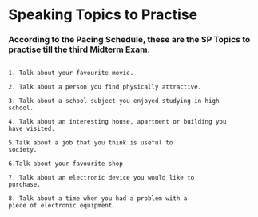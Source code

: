 
# Speaking Topics to Practise

### According to the Pacing Schedule, these are the SP Topics to practise till the third Midterm Exam.

````

1. Talk about your favourite movie.

2. Talk about a person you find physically attractive.

3. Talk about a school subject you enjoyed studying in high
school.

4. Talk about an interesting house, apartment or building you
have visited.

5.Talk about a job that you think is useful to
society.

6.Talk about your favourite shop

7. Talk about an electronic device you would like to
purchase.

8. Talk about a time when you had a problem with a
piece of electronic equipment.

````
